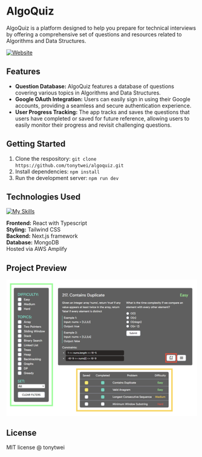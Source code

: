 
# AlgoQuiz
AlgoQuiz is a platform designed to help you prepare for technical interviews by offering a comprehensive set of questions and resources related to Algorithms and Data Structures.

[![Website](https://img.shields.io/website?label=algoquiz.com&style=for-the-badge&url=https%3A%2F%2Falgoquiz.com)](https://algoquiz.com)

## Features

- **Question Database:** AlgoQuiz features a database of questions covering various topics in Algorithms and Data Structures.
- **Google OAuth Integration:** Users can easily sign in using their Google accounts, providing a seamless and secure authentication experience.
- **User Progress Tracking:** The app tracks and saves the questions that users have completed or saved for future reference, allowing users to easily monitor their progress and revisit challenging questions.

## Getting Started

1. Clone the respository: `git clone https://github.com/tonytwei/algoquiz.git`
2. Install dependencies: `npm install`
3. Run the development server: `npm run dev`

## Technologies Used

[![My Skills](https://skillicons.dev/icons?i=react,tailwind,nextjs,mongodb,ts,aws)](https://skillicons.dev)

**Frontend:** React with Typescript\
**Styling:** Tailwind CSS\
**Backend:** Next.js framework\
**Database:** MongoDB\
Hosted via AWS Amplify

## Project Preview

![alt text](./public/images/index/quiz_ui.png)

## License

MIT license @ tonytwei
